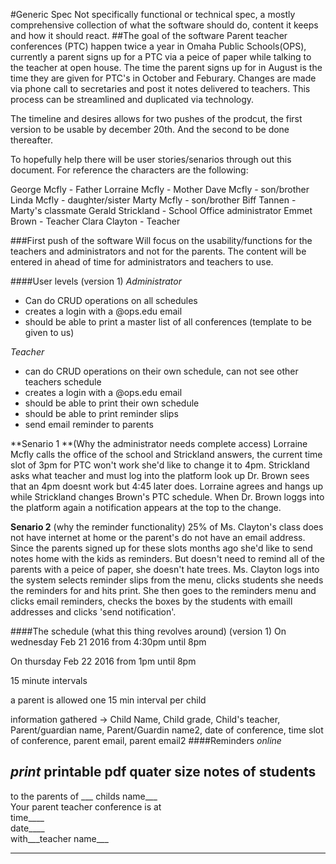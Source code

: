 #Generic Spec 
Not specifically functional or technical spec, a mostly comprehensive collection of what the software should do, content it keeps and how it should react.
##The goal of the software
Parent teacher conferences (PTC) happen twice a year in Omaha Public Schools(OPS), currently a parent signs up for a PTC via a peice of paper while talking to the teacher at open house. The time the parent signs up for in August is the time they are given for PTC's in October and Feburary. Changes are made via phone call to secretaries and post it notes delivered to teachers. This process can be streamlined and duplicated via technology.

The timeline and desires allows for two pushes of the prodcut, the first version to be usable by december 20th. And the second to be done thereafter.

To hopefully help there will be user stories/senarios through out this document. For reference the characters are the following:

George Mcfly - Father
Lorraine Mcfly - Mother
Dave Mcfly - son/brother
Linda Mcfly - daughter/sister
Marty Mcfly - son/brother
Biff Tannen - Marty's classmate
Gerald Strickland - School Office administrator
Emmet Brown - Teacher
Clara Clayton - Teacher

###First push of the software
Will focus on the usability/functions for the teachers and administrators and not for the parents. The content will be entered in ahead of time for administrators and teachers to use.

####User levels (version 1)
*Administrator* 
- Can do CRUD operations on all schedules
- creates a login with a @ops.edu email
- should be able to print a master list of all conferences (template to be given to us)

*Teacher* 
- can do CRUD operations on their own schedule, can not see other teachers schedule
- creates a login with a @ops.edu email
- should be able to print their own schedule
- should be able to print reminder slips
- send email reminder to parents

**Senario 1 **(Why the administrator needs complete access)
Lorraine Mcfly calls the office of the school and Strickland answers, the current time slot of 3pm for PTC won't work she'd like to change it to 4pm. Strickland asks what teacher and must log into the platform look up Dr. Brown sees that an 4pm doesnt work but 4:45 later does. Lorraine agrees and hangs up while Strickland changes Brown's PTC schedule. When Dr. Brown loggs into the platform again a notification appears at the top to the change. 

**Senario 2** (why the reminder functionality)
25% of Ms. Clayton's class does not have internet at home or the parent's do not have an email address. Since the parents signed up for these slots months ago she'd like to send notes home with the kids as reminders. But doesn't need to remind all of the parents with a peice of paper, she doesn't hate trees. Ms. Clayton logs into the system selects reminder slips from the menu, clicks students she needs the reminders for and hits print. She then goes to the reminders menu and clicks email reminders, checks the boxes by the students with emaill addresses and clicks 'send notification'.  

####The schedule (what this thing revolves around) (version 1)
On wednesday Feb 21 2016 from 4:30pm until 8pm

On thursday Feb 22 2016 from 1pm until 8pm

15 minute intervals

a parent is allowed one 15 min interval per child

information gathered -> Child Name, Child grade, Child's teacher, Parent/guardian name, Parent/Guardin name2, date of conference, time slot of conference, parent email, parent email2
####Reminders
*online*

*print*
printable pdf quater size notes of students 
-------------------------------------------                                       
to the parents of ___ childs name___                                
Your parent teacher conference is at                                 
time____                                                                      
date____                                 
with___teacher name___                                
____________________________________________
